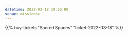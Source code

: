 ```yaml
---
datetime: 2022-03-18 19:30:00
venue: missionsc
---
```


{{% buy-tickets "Sacred Spaces" "ticket-2022-03-18" %}}
